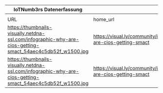 |IoTNumb3rs Datenerfassung|||||||||||
| ---- | ---- | ---- | ---- | ---- | ---- | ---- | ---- | ---- | ---- | ---- |
||||||||||||
|URL|home_url|filename|device_class|device_count|market_class|market_volume|prognosis_year|publication_year|authorship_class|Dropbox folder|
|https://thumbnails-visually.netdna-ssl.com/infographic-why-are-cios-getting-smact_54aec4c5db52f_w1500.jpg|https://visual.ly/community/infographic/technology/why-are-cios-getting-smact|file3_infographic-why-are-cios-getting-smact_54aec4c5db52f_w1500.jpg|||value|2.6617E+11|2019|2015|consultant|JinlinHolic/20181212-1800|
|https://thumbnails-visually.netdna-ssl.com/infographic-why-are-cios-getting-smact_54aec4c5db52f_w1500.jpg|https://visual.ly/community/infographic/technology/why-are-cios-getting-smact|file3_infographic-why-are-cios-getting-smact_54aec4c5db52f_w1500.jpg|||value|50200000000|2020|2015|consultant|JinlinHolic/20181212-1800|
